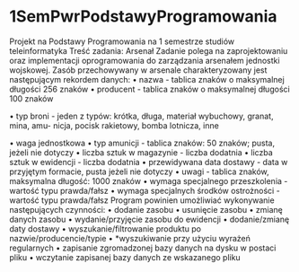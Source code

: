 # 1SemPwrPodstawyProgramowania
Projekt na Podstawy Programowania  na 1 semestrze studiów teleinformatyka
Treść zadania:
Arsenał
Zadanie polega na zaprojektowaniu oraz implementacji oprogramowania do zarządzania
arsenałem jednostki wojskowej. Zasób przechowywany w arsenale charakteryzowany jest
następującym rekordem danych:
• nazwa - tablica znaków o maksymalnej długości 256 znaków
• producent - tablica znaków o maksymalnej długości 100 znaków

• typ broni - jeden z typów: krótka, długa, materiał wybuchowy, granat, mina, amu-
nicja, pocisk rakietowy, bomba lotnicza, inne

• waga jednostkowa
• typ amunicji - tablica znaków: 50 znaków; pusta, jeżeli nie dotyczy
• liczba sztuk w magazynie - liczba dodatnia
• liczba sztuk w ewidencji - liczba dodatnia
• przewidywana data dostawy - data w przyjętym formacie, pusta jeżeli nie dotyczy
• uwagi - tablica znaków, maksymalna długość: 1000 znaków
• wymaga specjalnego przeszkolenia - wartość typu prawda/fałsz
• wymaga specjalnych środków ostrożności - wartość typu prawda/fałsz
Program powinien umożliwiać wykonywanie następujących czynności:
• dodanie zasobu
• usunięcie zasobu
• zmianę danych zasobu
• wydanie/przyjęcie zasobu do ewidencji
• dodanie/zmianę daty dostawy
• wyszukanie/filtrowanie produktu po nazwie/producencie/typie
• *wyszukiwanie przy użyciu wyrażeń regularnych
• zapisanie zgromadzonej bazy danych na dysku w postaci pliku
• wczytanie zapisanej bazy danych ze wskazanego pliku
